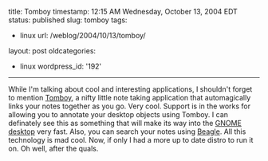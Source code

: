 title: Tomboy
timestamp: 12:15 AM Wednesday, October 13, 2004 EDT
status: published
slug: tomboy
tags:
- linux
url: /weblog/2004/10/13/tomboy/

layout: post
oldcategories:
- linux
wordpress_id: '192'

---

While I'm talking about cool and interesting applications, I shouldn't forget
to mention [Tomboy](http://www.beatniksoftware.com/tomboy/), a
nifty little note taking application that automagically links your notes
together as you go.  Very cool.  Support is in the works for allowing you
to annotate your desktop objects using Tomboy.  I can definately see this as
something that will make its way into the [GNOME
desktop](http://www.gnome.org/) very fast.  Also, you can search your notes using [Beagle](http://www.gnome.org/projects/beagle/).  All this technology is mad cool.
Now, if only I had a more up to date distro to run it on.  Oh well, after
the quals.


